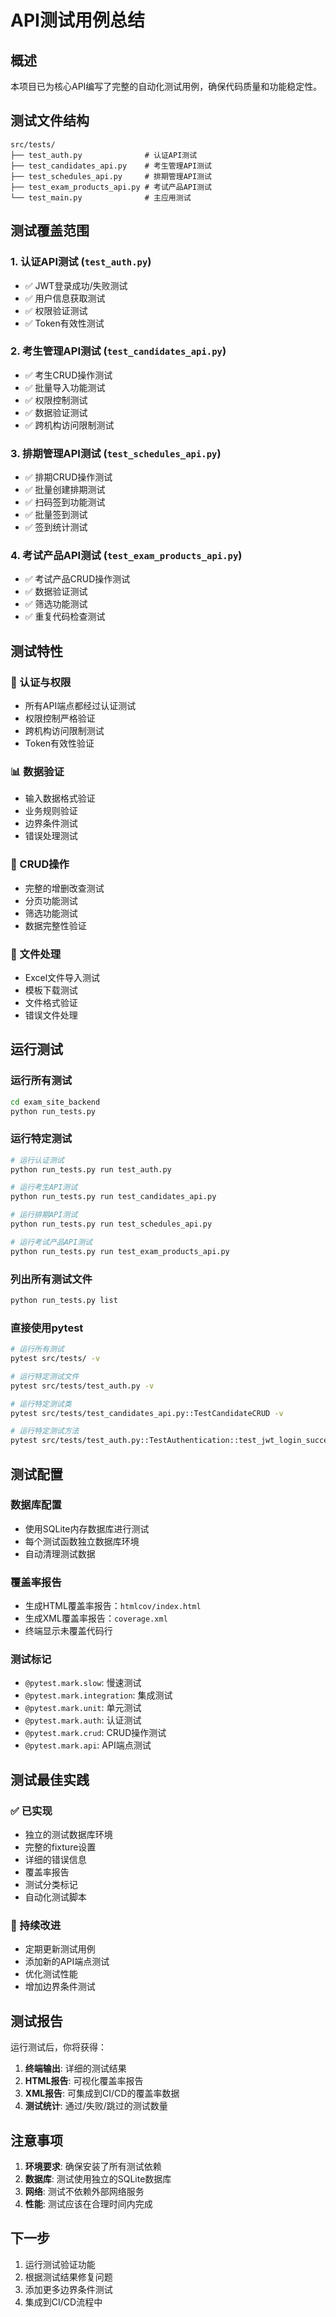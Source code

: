 # API测试用例总结

## 概述

本项目已为核心API编写了完整的自动化测试用例，确保代码质量和功能稳定性。

## 测试文件结构

```
src/tests/
├── test_auth.py              # 认证API测试
├── test_candidates_api.py    # 考生管理API测试
├── test_schedules_api.py     # 排期管理API测试
├── test_exam_products_api.py # 考试产品API测试
└── test_main.py              # 主应用测试
```

## 测试覆盖范围

### 1. 认证API测试 (`test_auth.py`)
- ✅ JWT登录成功/失败测试
- ✅ 用户信息获取测试
- ✅ 权限验证测试
- ✅ Token有效性测试

### 2. 考生管理API测试 (`test_candidates_api.py`)
- ✅ 考生CRUD操作测试
- ✅ 批量导入功能测试
- ✅ 权限控制测试
- ✅ 数据验证测试
- ✅ 跨机构访问限制测试

### 3. 排期管理API测试 (`test_schedules_api.py`)
- ✅ 排期CRUD操作测试
- ✅ 批量创建排期测试
- ✅ 扫码签到功能测试
- ✅ 批量签到测试
- ✅ 签到统计测试

### 4. 考试产品API测试 (`test_exam_products_api.py`)
- ✅ 考试产品CRUD操作测试
- ✅ 数据验证测试
- ✅ 筛选功能测试
- ✅ 重复代码检查测试

## 测试特性

### 🔐 认证与权限
- 所有API端点都经过认证测试
- 权限控制严格验证
- 跨机构访问限制测试
- Token有效性验证

### 📊 数据验证
- 输入数据格式验证
- 业务规则验证
- 边界条件测试
- 错误处理测试

### 🔄 CRUD操作
- 完整的增删改查测试
- 分页功能测试
- 筛选功能测试
- 数据完整性验证

### 📁 文件处理
- Excel文件导入测试
- 模板下载测试
- 文件格式验证
- 错误文件处理

## 运行测试

### 运行所有测试
```bash
cd exam_site_backend
python run_tests.py
```

### 运行特定测试
```bash
# 运行认证测试
python run_tests.py run test_auth.py

# 运行考生API测试
python run_tests.py run test_candidates_api.py

# 运行排期API测试
python run_tests.py run test_schedules_api.py

# 运行考试产品API测试
python run_tests.py run test_exam_products_api.py
```

### 列出所有测试文件
```bash
python run_tests.py list
```

### 直接使用pytest
```bash
# 运行所有测试
pytest src/tests/ -v

# 运行特定测试文件
pytest src/tests/test_auth.py -v

# 运行特定测试类
pytest src/tests/test_candidates_api.py::TestCandidateCRUD -v

# 运行特定测试方法
pytest src/tests/test_auth.py::TestAuthentication::test_jwt_login_success -v
```

## 测试配置

### 数据库配置
- 使用SQLite内存数据库进行测试
- 每个测试函数独立数据库环境
- 自动清理测试数据

### 覆盖率报告
- 生成HTML覆盖率报告：`htmlcov/index.html`
- 生成XML覆盖率报告：`coverage.xml`
- 终端显示未覆盖代码行

### 测试标记
- `@pytest.mark.slow`: 慢速测试
- `@pytest.mark.integration`: 集成测试
- `@pytest.mark.unit`: 单元测试
- `@pytest.mark.auth`: 认证测试
- `@pytest.mark.crud`: CRUD操作测试
- `@pytest.mark.api`: API端点测试

## 测试最佳实践

### ✅ 已实现
- 独立的测试数据库环境
- 完整的fixture设置
- 详细的错误信息
- 覆盖率报告
- 测试分类标记
- 自动化测试脚本

### 🔄 持续改进
- 定期更新测试用例
- 添加新的API端点测试
- 优化测试性能
- 增加边界条件测试

## 测试报告

运行测试后，你将获得：
1. **终端输出**: 详细的测试结果
2. **HTML报告**: 可视化覆盖率报告
3. **XML报告**: 可集成到CI/CD的覆盖率数据
4. **测试统计**: 通过/失败/跳过的测试数量

## 注意事项

1. **环境要求**: 确保安装了所有测试依赖
2. **数据库**: 测试使用独立的SQLite数据库
3. **网络**: 测试不依赖外部网络服务
4. **性能**: 测试应该在合理时间内完成

## 下一步

1. 运行测试验证功能
2. 根据测试结果修复问题
3. 添加更多边界条件测试
4. 集成到CI/CD流程中 